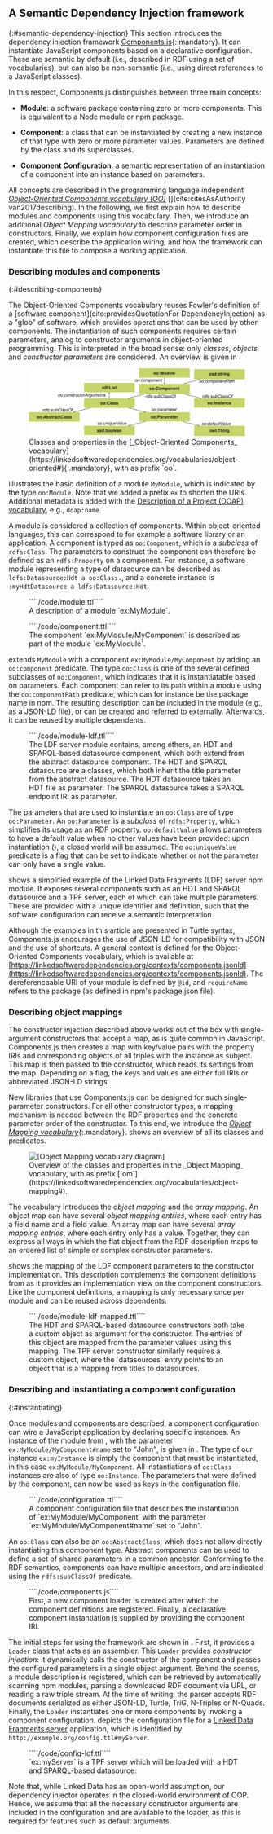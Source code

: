 ## A Semantic Dependency Injection framework
{:#semantic-dependency-injection}
This section introduces the dependency injection framework [Components.js](https://github.com/LinkedSoftwareDependencies/Components.js){:.mandatory}.
It can instantiate JavaScript components based on a declarative configuration.
These are semantic by default (i.e., described in RDF using a set of vocabularies), but can also be non-semantic (i.e., using direct references to a JavaScript classes).

In this respect, Components.js distinguishes between three main concepts:

- **Module**: a software package containing zero or more components. This is equivalent to a Node module or npm package.

- **Component**: a class that can be instantiated by creating a new instance of that type with zero or more parameter values. Parameters are defined by the class and its superclasses.

- **Component Configuration**: a semantic representation of an instantiation of a component into an instance based on parameters.

All concepts are described in the programming language independent [_Object-Oriented Components vocabulary (OO)_](https://linkedsoftwaredependencies.org/vocabularies/object-oriented) [](cite:citesAsAuthority van2017describing).
In the following, we first explain how to describe modules and components using this vocabulary.
Then, we introduce an additional _Object Mapping vocabulary_ to describe parameter order in constructors.
Finally, we explain how component configuration files are created, which describe the application wiring, 
and how the framework can instantiate this file to compose a working application.

### Describing modules and components
{:#describing-components}

The Object-Oriented Components vocabulary reuses Fowler's definition of a [software component](cito:providesQuotationFor DependencyInjection) as a "glob" of software, which 
provides operations that can be used by other components.
The instantiation of such components requires certain parameters,
analog to constructor arguments in object-oriented programming.
This is interpreted in the broad sense: only _classes_, _objects_ and _constructor parameters_ are considered.
An overview is given in [](#voc-oo-diagram).

<figure id="voc-oo-diagram">
<img src="voc-oo-diagram.svg" alt="[Object-Oriented Components vocabulary diagram]">
<figcaption markdown="block">
Classes and properties in the [_Object-Oriented Components_ vocabulary](https://linkedsoftwaredependencies.org/vocabularies/object-oriented#){:.mandatory},
with as prefix `oo`.
</figcaption>
</figure>

[](#module) illustrates the basic definition of a module `MyModule`, which is indicated by the type `oo:Module`.
Note that we added a prefix `ex` to shorten the URIs.
Additional metadata is added with the [Description of a Project (DOAP) vocabulary](https://github.com/ewilderj/doap/wiki), e.g., `doap:name`.

A module is considered a collection of components.
Within object-oriented languages, this can correspond to for example a software library or an application.
A component is typed as `oo:Component`, which is a _subclass_ of `rdfs:Class`.
The parameters to construct the component can therefore be defined as an `rdfs:Property` on a component.
For instance,
a software module representing a type of datasource
can be described as
`ldfs:Datasource:Hdt a oo:Class.`,
and a concrete instance is
`:myHdtDatasource a ldfs:Datasource:Hdt`.

<figure id="module" class="listing">
````/code/module.ttl````
<figcaption markdown="block">
A description of a module `ex:MyModule`.
</figcaption>
</figure>

<figure id="component" class="listing">
````/code/component.ttl````
<figcaption markdown="block">
The component `ex:MyModule/MyComponent` is described as part of the module `ex:MyModule`.
</figcaption>
</figure>

[](#component) extends `MyModule` with a component `ex:MyModule/MyComponent` by adding an `oo:component` predicate.
The type `oo:Class` is one of the several defined subclasses of `oo:Component`,
which indicates that it is instantiatable based on parameters.
Each component can refer to its path within a module using the `oo:componentPath` predicate,
which can for instance be the package name in npm.
The resulting description can be included in the module
(e.g., as a JSON-LD file),
or can be created and referred to externally.
Afterwards, it can be reused by multiple dependents.

<figure id="module-ldf" class="listing">
````/code/module-ldf.ttl````
<figcaption markdown="block">
The LDF server module contains, among others, an HDT and SPARQL-based datasource component, which both extend from the abstract datasource component.
The HDT and SPARQL datasource are a classes, which both inherit the title parameter from the abstract datasource.
The HDT datasource takes an HDT file as parameter.
The SPARQL datasource takes a SPARQL endpoint IRI as parameter.
</figcaption>
</figure>

The parameters that are used to instantiate an `oo:Class` are of type `oo:Parameter`.
An `oo:Parameter` is a _subclass_ of `rdfs:Property`, which simplifies its usage as an RDF property.
`oo:defaultValue` allows parameters to have a default value when no other values have been provided:
upon instantiation ([](#instantiating)),
a closed world will be assumed.
The `oo:uniqueValue` predicate is a flag that can be set to indicate whether or not the parameter can only have a single value.

[](#module-ldf) shows a simplified example of the Linked Data Fragments (LDF) server npm module.
It exposes several components such as an HDT and SPARQL datasource and a TPF server,
each of which can take multiple parameters.
These are provided with a unique identifier and definition,
such that the software configuration can receive a semantic interpretation.

Although the examples in this article are presented in Turtle syntax, Components.js encourages the use of JSON-LD for compatibility with JSON and the use of shortcuts.
A general context is defined for the Object-Oriented Components vocabulary, which is available at [https://linkedsoftwaredependencies.org/contexts/components.jsonld](https://linkedsoftwaredependencies.org/contexts/components.jsonld).
The dereferencaable URI of your module is defined by `@id`, and `requireName` refers to the package (as defined in npm's package.json file).

### Describing object mappings
The constructor injection described above works out of the box
with single-argument constructors that accept a map,
as is quite common in JavaScript.
Components.js then creates a map with key/value pairs
with the property IRIs and corresponding objects
of all triples with the instance as subject.
This map is then passed to the constructor,
which reads its settings from the map.
Depending on a flag,
the keys and values are either full IRIs
or abbreviated JSON-LD strings.

New libraries that use Components.js
can be designed for such single-parameter constructors.
For all other constructor types,
a mapping mechanism is needed
between the RDF properties
and the concrete parameter order of the constructor.
To this end, we introduce the [_Object Mapping vocabulary_](https://linkedsoftwaredependencies.org/vocabularies/object-mapping){:.mandatory}.
[](#voc-om-diagram) shows an overview of all its classes and predicates.

<figure id="voc-om-diagram">
<img src="voc-om-diagram.svg" alt="[Object Mapping vocabulary diagram]">
<figcaption markdown="block">
Overview of the classes and properties in the _Object Mapping_ vocabulary, with as prefix [`om`](https://linkedsoftwaredependencies.org/vocabularies/object-mapping#).
</figcaption>
</figure>

The vocabulary introduces the _object mapping_ and the _array mapping_.
An object map can have several _object mapping entries_, where each entry has a field name and a field value.
An array map can have several _array mapping entries_, where each entry only has a value.
Together, they can express all ways
in which the flat object from the RDF description
maps to an ordered list of simple or complex constructor parameters.

[](#module-ldf-mapped) shows the mapping of the LDF component parameters to the constructor implementation.
This description complements the component definitions from [](#module-ldf)
as it provides an implementation view on the component constructors.
Like the component definitions,
a mapping is only necessary once per module
and can be reused across dependents.

<figure id="module-ldf-mapped" class="listing">
````/code/module-ldf-mapped.ttl````
<figcaption markdown="block">
The HDT and SPARQL-based datasource constructors both take a custom object as argument for the constructor.
The entries of this object are mapped from the parameter values using this mapping.
The TPF server constructor similarly requires a custom object,
where the `datasources` entry points to an object that is a mapping from titles to datasources.
</figcaption>
</figure>

### Describing and instantiating a component configuration
{:#instantiating}

Once modules and components are described, 
a component configuration can wire a JavaScript application by declaring specific instances.
An instance of the module from [](#component), with the parameter `ex:MyModule/MyComponent#name` set to <q>John</q>, is given in [](#configuration).
The type of our instance `ex:myInstance` is simply the component that must be instantiated, in this case `ex:MyModule/MyComponent`.
All instantiations of `oo:Class` instances are also of type `oo:Instance`.
The parameters that were defined by the component, can now be used as keys in the configuration file.

<figure id="configuration" class="listing">
````/code/configuration.ttl````
<figcaption markdown="block">
A component configuration file that describes the instantiation of `ex:MyModule/MyComponent` with the parameter  `ex:MyModule/MyComponent#name` set to <q>John</q>.
</figcaption>
</figure>

An `oo:Class` can also be an `oo:AbstractClass`, which does not allow directly instantiating this component type.
Abstract components can be used to define a set of shared parameters in a common ancestor.
Conforming to the RDF semantics, components can have multiple ancestors, and are indicated using the `rdfs:subClassOf` predicate.

<figure id="components.js" class="listing">
````/code/components.js````
<figcaption markdown="block">
First, a new component loader is created
after which the component definitions are registered.
Finally, a declarative component instantiation is supplied by providing the component IRI.
</figcaption>
</figure>

The initial steps for using the framework are shown in [](#components.js).
First, it provides a `Loader` class that acts as an assembler.
This `Loader` provides _constructor injection_:
it dynamically calls the constructor of the component and passes the configured parameters in a single object argument.
Behind the scenes, a module description is registered, which can be retrieved by automatically scanning npm modules, 
parsing a downloaded RDF document via URL, or reading a raw triple stream.
At the time of writing, the parser accepts RDF documents serialized as either JSON-LD, Turtle, TriG, N-Triples or N-Quads.
Finally,
the `Loader` instantiates one or more components by invoking a component configuration.
[](#config-ldf) depicts the configuration file for a [Linked Data Fragments server](http://linkeddatafragments.org/software/#server) application,
which is identified by `http://example.org/config.ttl#myServer`.

<figure id="config-ldf" class="listing">
````/code/config-ldf.ttl````
<figcaption markdown="block">
`ex:myServer` is a TPF server which will be loaded with a HDT and SPARQL-based datasource.
</figcaption>
</figure>

Note that, while Linked Data has an open-world assumption, our dependency injector operates in the closed-world environment of OOP.
Hence, we assume that all the necessary constructor arguments are included in the configuration and are available to the loader,
as this is required for features such as default arguments.
